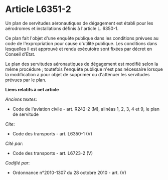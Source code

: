 # Article L6351-2

Un plan de servitudes aéronautiques de dégagement est établi pour les aérodromes et installations définis à l'article L.
6350-1. 

Ce plan fait l'objet d'une enquête publique dans les conditions prévues au code de l'expropriation pour cause d'utilité
publique. Les conditions dans lesquelles il est approuvé et rendu exécutoire sont fixées par décret en Conseil d'Etat. 

Le plan des servitudes aéronautiques de dégagement est modifié selon la même procédure ; toutefois l'enquête publique n'est
pas nécessaire lorsque la modification a pour objet de supprimer ou d'atténuer les servitudes prévues par le plan.

**Liens relatifs à cet article**

_Anciens textes_:

  - Code de l'aviation civile - art. R242-2 (M), alinéas 1, 2, 3, 4 et 9, le plan de servitude

_Cite_:

  - Code des transports - art. L6350-1 (V)

_Cité par_:

  - Code des transports - art. L6723-2 (V)

_Codifié par_:

  - Ordonnance n°2010-1307 du 28 octobre 2010 - art. (V)
